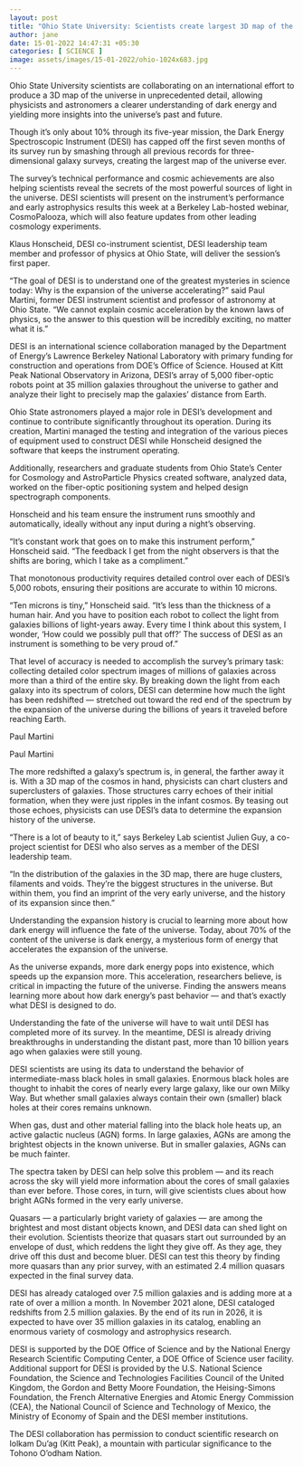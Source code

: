 ```yaml
---
layout: post
title: "Ohio State University: Scientists create largest 3D map of the cosmos"
author: jane 
date: 15-01-2022 14:47:31 +05:30 
categories: [ SCIENCE ] 
image: assets/images/15-01-2022/ohio-1024x683.jpg
---
```

Ohio State University scientists are collaborating on an international effort to produce a 3D map of the universe in unprecedented detail, allowing physicists and astronomers a clearer understanding of dark energy and yielding more insights into the universe’s past and future.



Though it’s only about 10% through its five-year mission, the Dark Energy Spectroscopic Instrument (DESI) has capped off the first seven months of its survey run by smashing through all previous records for three-dimensional galaxy surveys, creating the largest map of the universe ever.



The survey’s technical performance and cosmic achievements are also helping scientists reveal the secrets of the most powerful sources of light in the universe. DESI scientists will present on the instrument’s performance and early astrophysics results this week at a Berkeley Lab-hosted webinar, CosmoPalooza, which will also feature updates from other leading cosmology experiments.



Klaus Honscheid, DESI co-instrument scientist, DESI leadership team member and professor of physics at Ohio State, will deliver the session’s first paper.



“The goal of DESI is to understand one of the greatest mysteries in science today: Why is the expansion of the universe accelerating?” said Paul Martini, former DESI instrument scientist and professor of astronomy at Ohio State. “We cannot explain cosmic acceleration by the known laws of physics, so the answer to this question will be incredibly exciting, no matter what it is.”



DESI is an international science collaboration managed by the Department of Energy’s Lawrence Berkeley National Laboratory with primary funding for construction and operations from DOE’s Office of Science. Housed at Kitt Peak National Observatory in Arizona, DESI’s array of 5,000 fiber-optic robots point at 35 million galaxies throughout the universe to gather and analyze their light to precisely map the galaxies’ distance from Earth.



Ohio State astronomers played a major role in DESI’s development and continue to contribute significantly throughout its operation. During its creation, Martini managed the testing and integration of the various pieces of equipment used to construct DESI while Honscheid designed the software that keeps the instrument operating.



Additionally, researchers and graduate students from Ohio State’s Center for Cosmology and AstroParticle Physics created software, analyzed data, worked on the fiber-optic positioning system and helped design spectrograph components.



Honscheid and his team ensure the instrument runs smoothly and automatically, ideally without any input during a night’s observing.



“It’s constant work that goes on to make this instrument perform,” Honscheid said. “The feedback I get from the night observers is that the shifts are boring, which I take as a compliment.”



That monotonous productivity requires detailed control over each of DESI’s 5,000 robots, ensuring their positions are accurate to within 10 microns.



“Ten microns is tiny,” Honscheid said. “It’s less than the thickness of a human hair. And you have to position each robot to collect the light from galaxies billions of light-years away. Every time I think about this system, I wonder, ‘How could we possibly pull that off?’ The success of DESI as an instrument is something to be very proud of.”



That level of accuracy is needed to accomplish the survey’s primary task: collecting detailed color spectrum images of millions of galaxies across more than a third of the entire sky. By breaking down the light from each galaxy into its spectrum of colors, DESI can determine how much the light has been redshifted — stretched out toward the red end of the spectrum by the expansion of the universe during the billions of years it traveled before reaching Earth.



Paul Martini

Paul Martini

The more redshifted a galaxy’s spectrum is, in general, the farther away it is. With a 3D map of the cosmos in hand, physicists can chart clusters and superclusters of galaxies. Those structures carry echoes of their initial formation, when they were just ripples in the infant cosmos. By teasing out those echoes, physicists can use DESI’s data to determine the expansion history of the universe.



“There is a lot of beauty to it,” says Berkeley Lab scientist Julien Guy, a co-project scientist for DESI who also serves as a member of the DESI leadership team.



“In the distribution of the galaxies in the 3D map, there are huge clusters, filaments and voids. They’re the biggest structures in the universe. But within them, you find an imprint of the very early universe, and the history of its expansion since then.”



Understanding the expansion history is crucial to learning more about how dark energy will influence the fate of the universe. Today, about 70% of the content of the universe is dark energy, a mysterious form of energy that accelerates the expansion of the universe.



As the universe expands, more dark energy pops into existence, which speeds up the expansion more. This acceleration, researchers believe, is critical in impacting the future of the universe. Finding the answers means learning more about how dark energy’s past behavior — and that’s exactly what DESI is designed to do.



Understanding the fate of the universe will have to wait until DESI has completed more of its survey. In the meantime, DESI is already driving breakthroughs in understanding the distant past, more than 10 billion years ago when galaxies were still young.



DESI scientists are using its data to understand the behavior of intermediate-mass black holes in small galaxies. Enormous black holes are thought to inhabit the cores of nearly every large galaxy, like our own Milky Way. But whether small galaxies always contain their own (smaller) black holes at their cores remains unknown.



When gas, dust and other material falling into the black hole heats up, an active galactic nucleus (AGN) forms. In large galaxies, AGNs are among the brightest objects in the known universe. But in smaller galaxies, AGNs can be much fainter.



The spectra taken by DESI can help solve this problem — and its reach across the sky will yield more information about the cores of small galaxies than ever before. Those cores, in turn, will give scientists clues about how bright AGNs formed in the very early universe.



Quasars — a particularly bright variety of galaxies — are among the brightest and most distant objects known, and DESI data can shed light on their evolution. Scientists theorize that quasars start out surrounded by an envelope of dust, which reddens the light they give off. As they age, they drive off this dust and become bluer. DESI can test this theory by finding more quasars than any prior survey, with an estimated 2.4 million quasars expected in the final survey data.



DESI has already cataloged over 7.5 million galaxies and is adding more at a rate of over a million a month. In November 2021 alone, DESI cataloged redshifts from 2.5 million galaxies. By the end of its run in 2026, it is expected to have over 35 million galaxies in its catalog, enabling an enormous variety of cosmology and astrophysics research.



DESI is supported by the DOE Office of Science and by the National Energy Research Scientific Computing Center, a DOE Office of Science user facility. Additional support for DESI is provided by the U.S. National Science Foundation, the Science and Technologies Facilities Council of the United Kingdom, the Gordon and Betty Moore Foundation, the Heising-Simons Foundation, the French Alternative Energies and Atomic Energy Commission (CEA), the National Council of Science and Technology of Mexico, the Ministry of Economy of Spain and the DESI member institutions.



The DESI collaboration has permission to conduct scientific research on Iolkam Du’ag (Kitt Peak), a mountain with particular significance to the Tohono O’odham Nation.